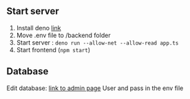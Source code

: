 

## Start server
1. Install deno [link](https://deno.land)
2. Move .env file to /backend folder
3. Start server : `deno run --allow-net --allow-read app.ts`
4. Start frontend (`npm start`)

## Database
Edit database: [link to admin page](`htts://mysqladmin-pub.nethely.hu`)
User and pass in the env file
